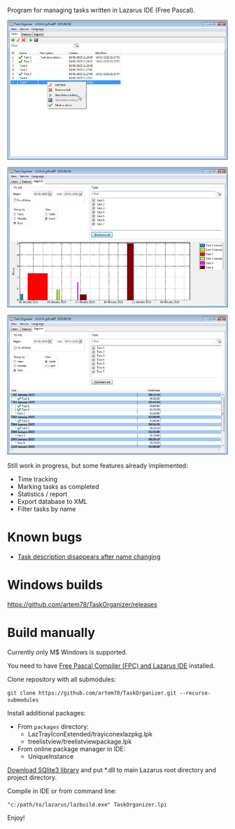 Program for managing tasks written in Lazarus IDE (Free Pascal).

![](images/tasks_tab_screenshot.png)

![](images/report_chart_screenshot.png)

![](images/report_table_screenshot.png)

Still work in progress, but some features already implemented:
- Time tracking
- Marking tasks as completed
- Statistics / report
- Export database to XML
- Filter tasks by name

# Known bugs
- [Task description disappears after name changing](https://github.com/artem78/TaskOrganizer/issues/1)

# Windows builds

https://github.com/artem78/TaskOrganizer/releases

# Build manually

Currently only M$ Windows is supported.

You need to have [Free Pascal Compiler (FPC) and Lazarus IDE](https://www.lazarus-ide.org/) installed.

Clone repository with all submodules:

```
git clone https://github.com/artem78/TaskOrganizer.git --recurse-submodules
```

Install additional packages:

- From `packages` directory:
  - LazTrayIconExtended/trayiconexlazpkg.lpk
  - treelistview/treelistviewpackage.lpk
- From online package manager in IDE:
  - UniqueInstance

[Download SQlite3 library](https://www.sqlite.org/download.html) and put \*.dll to main Lazarus root directory and project directory.

Compile in IDE or from command line:

```
"c:/path/to/lazarus/lazbuild.exe" TaskOrganizer.lpi
```

Enjoy!
